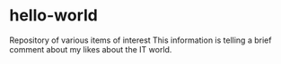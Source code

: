 # hello-world
Repository of various items of interest
This information is telling a brief comment about my likes about the IT world. 
